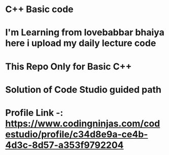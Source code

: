 # C++ Basic code 
# I'm Learning from lovebabbar bhaiya here i upload my daily lecture code
# This Repo Only for Basic C++
# Solution of Code Studio guided path
# Profile Link -: https://www.codingninjas.com/codestudio/profile/c34d8e9a-ce4b-4d3c-8d57-a353f9792204
